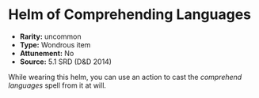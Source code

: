 
# Helm of Comprehending Languages

* **Rarity:** uncommon
* **Type:** Wondrous item
* **Attunement:** No
* **Source:** 5.1 SRD (D&D 2014)


While wearing this helm, you can use an action to cast the _comprehend languages_ spell from it at will.
